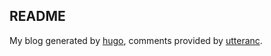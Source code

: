 ## README

My blog generated by [hugo](https://gohugo.io/), comments provided by [utteranc](https://utteranc.es/).